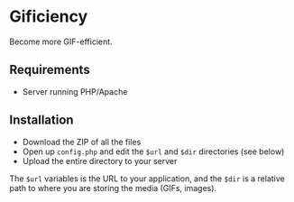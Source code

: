 # Gificiency

Become more GIF-efficient.

## Requirements

- Server running PHP/Apache

## Installation

- Download the ZIP of all the files
- Open up `config.php` and edit the `$url` and `$dir` directories (see below)
- Upload the entire directory to your server

The `$url` variables is the URL to your application, and the `$dir` is a 
relative path to where you are storing the media (GIFs, images).
